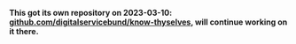 **This got its own repository on 2023-03-10: [github.com/digitalservicebund/know-thyselves](https://github.com/digitalservicebund/know-thyselves), will continue working on it there.**
